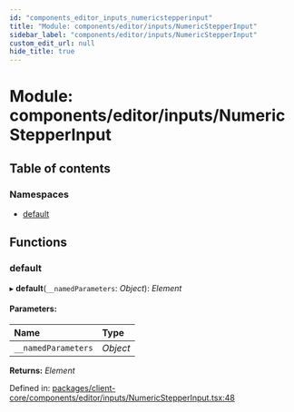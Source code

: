 ```yaml
---
id: "components_editor_inputs_numericstepperinput"
title: "Module: components/editor/inputs/NumericStepperInput"
sidebar_label: "components/editor/inputs/NumericStepperInput"
custom_edit_url: null
hide_title: true
---
```


# Module: components/editor/inputs/NumericStepperInput

## Table of contents

### Namespaces

- [default](components_editor_inputs_numericstepperinput.default.md)

## Functions

### default

▸ **default**(`__namedParameters`: *Object*): *Element*

#### Parameters:

Name | Type |
:------ | :------ |
`__namedParameters` | *Object* |

**Returns:** *Element*

Defined in: [packages/client-core/components/editor/inputs/NumericStepperInput.tsx:48](https://github.com/xr3ngine/xr3ngine/blob/56376a778/packages/client-core/components/editor/inputs/NumericStepperInput.tsx#L48)
